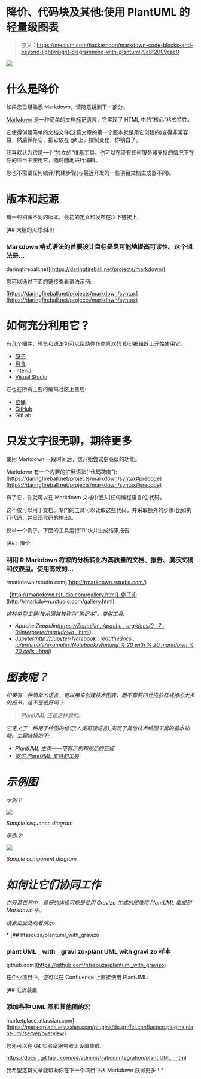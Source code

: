 # 降价、代码块及其他:使用 PlantUML 的轻量级图表

> 原文：<https://medium.com/hackernoon/markdown-code-blocks-and-beyond-lightweight-diagramming-with-plantuml-9c8f2009cac0>

![](img/fefd9b6597e1cb0a19eea32cdf5bf034.png)

# 什么是降价

如果您已经熟悉 Markdown，请随意跳到下一部分。

[Markdown](https://hackernoon.com/tagged/markdown) 是一种简单的文档[标记语言](https://hackernoon.com/tagged/markup-language)，它实现了 HTML 中的“核心”格式特性。

它使得创建简单的文档文件(这篇文章的第一个版本就是用它创建的)变得非常容易，然后保存它，把它放在 git 上，控制变化，你明白了。

我喜欢认为它是一个“独立的”维基工具。你可以在没有任何服务器支持的情况下在你的项目中使用它，随时随地进行编辑。

您也不需要任何编译/构建步骤(与最近开发的一些项目文档生成器不同)。

# 版本和起源

有一些稍微不同的版本。最初的定义和发布在以下链接上:

[](https://daringfireball.net/projects/markdown/) [## 大胆的火球:降价

### Markdown 格式语法的首要设计目标是尽可能地提高可读性。这个想法是…

daringfireball.net](https://daringfireball.net/projects/markdown/) 

您可以通过下面的链接查看语法示例:

[https://daringfireball.net/projects/markdown/syntax](https://daringfireball.net/projects/markdown/syntax)

# 如何充分利用它？

有几个插件、预览和语法包可以帮助你在你喜欢的 IDE/编辑器上开始使用它。

*   [原子](https://atom.io/packages/markdown-preview)
*   [月食](http://www.winterwell.com/software/markdown-editor.php)
*   [IntelliJ](https://plugins.jetbrains.com/plugin/7793-markdown-support)
*   [Visual Studio](https://code.visualstudio.com/Docs/languages/markdown)

它也在所有主要的编码社区上呈现:

*   [位桶](https://confluence.atlassian.com/bitbucketserver/markdown-syntax-guide-776639995.html)
*   [GitHub](https://guides.github.com/features/mastering-markdown/)
*   GitLab

# 只发文字很无聊，期待更多

使用 Markdown 一段时间后，您开始尝试更高级的功能。

Markdown 有一个内置的扩展语法(“代码跨度”):[https://daringfireball.net/projects/markdown/syntax#precode](https://daringfireball.net/projects/markdown/syntax#precode)

有了它，你就可以在 Markdown 文档中嵌入(任何编程语言的)代码。

这不仅可以用于文档。专门的工具可以读取这些代码，并采取额外的步骤(比如执行代码，并呈现代码的输出)。

仅举一个例子，下面的工具运行“R”块并生成结果报告:

[](http://rmarkdown.rstudio.com/) [## r 降价

### 利用 R Markdown 将您的分析转化为高质量的文档、报告、演示文稿和仪表盘。使用高效的…

rmarkdown.rstudio.com](http://rmarkdown.rstudio.com/) 

【http://rmarkdown.rstudio.com/gallery.html】例子:[](http://rmarkdown.rstudio.com/gallery.html)

*这种类型工具/技术通常被称为“笔记本”。类似工具:*

*   *Apache Zeppelin([https://Zeppelin . Apache . org/docs/0 . 7 . 0/interpreter/markdown . html](https://zeppelin.apache.org/docs/0.7.0/interpreter/markdown.html))*
*   *[Jupyter(http://Jupyter-Notebook . readthedocs . io/en/stable/examples/Notebook/Working % 20 with % 20 markdown % 20 cells . html](http://jupyter-notebook.readthedocs.io/en/stable/examples/Notebook/Working%20With%20Markdown%20Cells.html))*

# *图表呢？*

*如果有一种简单的语言，可以用来创建技术图表，而不需要四处拖放框或担心太多的细节，这不是很好吗？*

> *PlantUML 正是这样做的。*

*它定义了一种用于绘图的标记(人类可读语言),实现了其他技术绘图工具的基本功能。主要链接如下:*

*   *[PlantUML 主页——带有示例和规范的链接](http://plantuml.com)*
*   *[提供 PlantUML 支持的工具](http://plantuml.com/running)*

# *示例图*

*示例 1:*

*![](img/a570ff1add405cdc22f969b95900e53f.png)*

*Sample sequence diagram*

*示例 2:*

*![](img/4623ffc54f5fc894b9bfbe50edb5d673.png)*

*Sample component diagram*

# *如何让它们协同工作*

*在开源世界中，最好的选择可能是使用 Gravizo 生成的图像将 PlantUML 集成到 Markdown 中。*

*请点击此处观看演示:*

*[](https://github.com/htssouza/plantuml_with_gravizo) [## htssouza/plantuml_with_gravizo

### plant UML _ with _ gravi zo-plant UML with gravi zo 样本

github.com](https://github.com/htssouza/plantuml_with_gravizo) 

在企业项目中，您可以在 Confluence 上直接使用 PlantUML:

[](https://marketplace.atlassian.com/plugins/de.griffel.confluence.plugins.plant-uml/server/overview) [## 汇流装置

### 添加各种 UML 图和其他图的宏

marketplace.atlassian.com](https://marketplace.atlassian.com/plugins/de.griffel.confluence.plugins.plant-uml/server/overview) 

您还可以在 Git 实验室服务器上设置集成:

[https://docs . git lab . com/ee/administration/integration/plant UML . html](https://docs.gitlab.com/ee/administration/integration/plantuml.html)

我希望这篇文章能帮助你在下一个项目中从 Markdown 获得更多！*